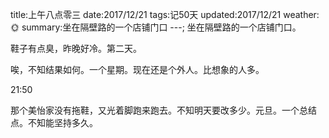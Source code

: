 title:上午八点零三
date:2017/12/21
tags:记50天
updated:2017/12/21
weather:🌞
summary:坐在隔壁路的一个店铺门口
---;
坐在隔壁路的一个店铺门口。

鞋子有点臭，昨晚好冷。第二天。

唉，不知结果如何。一个星期。现在还是个外人。比想象的人多。

21:50

那个美怡家没有拖鞋，又光着脚跑来跑去。不知明天要改多少。元旦。一个总结点。不知能坚持多久。
